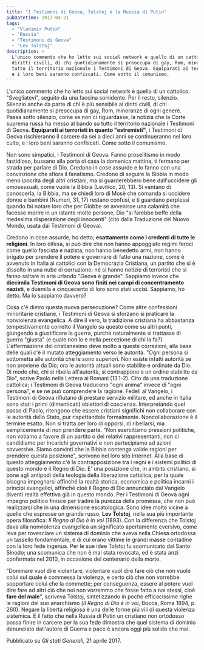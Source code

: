 ```yaml
---
title: "I Testimoni di Geova, Tolstoj e la Russia di Putin"
pubDatetime: 2017-04-21 
tags: 
  - "Vladimir Putin"
  - "Russia"
  - "Testimoni di Geova"
  - "Lev Tolstoj"
description: >
  L'unico commento che ho letto sui social network è quello di un cattolico. "Svegliatevi", seguito da una faccina sorridente. Per il resto, silenzio. Silenzio anche da parte di chi è più sensibile ai 
  diritti civili, di chi quotidianamente si preoccupa di gay, Rom, minoranze di ogni genere. Passa sotto silenzio, come se non ci riguardasse, la notizia che la Corte suprema russa ha messo al bando su 
  tutto il territorio nazionale i Testimoni di Geova. Equiparati ai terroristi in quanto "estremisti", i Testimoni di Geova rischieranno il carcere da sei a dieci anni se continueranno nel loro culto, 
  e i loro beni saranno confiscati. Come sotto il comunismo. 
---
```


L'unico commento che ho letto sui social network è quello di un cattolico. "Svegliatevi", seguito da una faccina sorridente. Per il resto, silenzio. Silenzio anche da parte di chi è più sensibile ai diritti civili, di chi quotidianamente si preoccupa di gay, Rom, minoranze di ogni genere. Passa sotto silenzio, come se non ci riguardasse, la notizia che la Corte suprema russa ha messo al bando su tutto il territorio nazionale i Testimoni di Geova. **Equiparati ai terroristi in quanto "estremisti"**, i Testimoni di Geova rischieranno il carcere da sei a dieci anni se continueranno nel loro culto, e i loro beni saranno confiscati. Come sotto il comunismo.  

Non sono simpatici, i Testimoni di Geova. Fanno proselitismo in modo fastidioso, bussano alla porta di casa la domenica mattina, ti fermano per strada per parlare di Dio. Credono in cose assurde e lo fanno con una convinzione che sfiora il fanatismo. Credono di seguire la Bibbia in modo meno ipocrita degli altri cristiani, ma si guarderebbero bene dall'uccidere gli omosessuali, come vuole la Bibbia (Levitico, 20, 13). Si vantano di conoscerla, la Bibbia, ma se chiedi loro di Mosè che comanda si uccidere donne e bambini (Numeri, 31, 17) restano confusi, e ti guardano perplessi quando fai notare loro che per Giobbe se avvenisse una calamità che facesse morire in un istante molte persone, Dio "si farebbe beffe della medesima disperazione degli innocenti" (cito dalla Traduzione del Nuovo Mondo, usata dai Testimoni di Geova).  

Credono in cose assurde, ho detto; **esattamente come i credenti di tutte le religioni**. In loro difesa, si può dire che non hanno appoggiato regimi feroci come quello fascista e nazista, non hanno benedetto armi, non hanno brigato per prendere il potere e governare di fatto una nazione, come è avvenuto in Italia ai cattolici con la Democrazia Cristiana, un partito che si è dissolto in una nube di corruzione; né si hanno notizie di terroristi che si fanno saltare in aria urlando "Geova è grande". Sappiamo invece che **diecimila Testimoni di Geova sono finiti nei campi di concentramento nazisti**, e duemila e cinquecento di loro sono stati uccisi. Sappiamo, ho detto. Ma lo sappiamo davvero?  

Cosa c'è dietro questa nuova persecuzione? Come altre confessioni minoritarie cristiane, i Testimoni di Geova si sforzano si praticare la nonviolenza evangelica. A dire il vero, la tradizione cristiana ha abbastanza tempestivamente corretto il Vangelo su questo come su altri punti, giungendo a giustificare la guerra, purché naturalmente si trattasse di guerra "giusta" (e quale non lo è nella percezione di chi la fa?). L'affermazione del cristianesimo deve molto a queste correzioni, alla base delle quali c'è il mutato atteggiamento verso le autorità. "Ogni persona si sottometta alle autorità che le sono superiori. Non esiste infatti autorità se non proviene da Dio; ora le autorità attuali sono stabilite e ordinate da Dio. Di modo che, chi si ribella all'autorità, si contrappone a un ordine stabilito da Dio", scrive Paolo nella Lettera ai Romani (13.1-2). Cito da una traduzione cattolica; i Testimoni di Geova traducono "ogni anima" invece di "ogni persona", e se ne può comprendere la ragione. Fedeli al Vangelo, i Testimoni di Geova rifiutano di prestare servizio militare, ed anche in Italia sono stati i primi (dimenticati) obiettori di coscienza. Interpretando quel passo di Paolo, ritengono che essere cristiani significhi non collaborare con le autorità dello Stato, pur rispettandole formalmente. Noncollaborazione è il termine esatto. Non si tratta per loro di opporsi, di ribellarsi, ma semplicemente di non prendere parte. "Non esercitiamo pressioni politiche, non votiamo a favore di un partito o dei relativi rappresentanti, non ci candidiamo per incarichi governativi e non partecipiamo ad azioni sovversive. Siamo convinti che la Bibbia contenga valide ragioni per prendere questa posizione", scrivono nel loro sito Internet. Alla base di questo atteggiamento c'è la contrapposizione tra i regni e i sistemi politici di questo mondo e il Regno di Dio. E' una posizione che, in ambito cristiano, si pone agli antipodi della teologia della liberazione cattolica, per la quale bisogna impegnarsi affinché la realtà storica, economica e politica incarni i principi evangelici, affinché cioè il Regno di Dio annunciato dal Vangelo diventi realtà effettiva già in questo mondo. Per i Testimoni di Geova ogni impegno politico finisce per tradire la purezza della promessa, che non può realizzarsi che in una dimensione escatologica. Sono idee molto vicine a quelle che espresse un grande russo, **Lev Tolstoj**, nella sua più importante opera filosofica: _Il Regno di Dio è in voi_ (1893). Con la differenza che Tolstoj dava alla nonviolenza evangelica un significato apertamente eversivo, come leva per rovesciare un sistema di dominio che aveva nella Chiesa ortodossa un tassello fondamentale, e di cui erano vittime le grandi masse contadine con la loro fede ingenua. Per le sue idee Tolstoj fu scomunicato dal Santo Sinodo; una scomunica che non è mai stata revocata, ed è stata anzi confermata nel 2010, in occasione del centenario della morte.  

"Dominare vuol dire violentare, violentare vuol dire fare ciò che non vuole colui sul quale è commessa la violenza, e certo ciò che non vorrebbe sopportare colui che la commette; per conseguenza, essere al potere vuol dire fare ad altri ciò che noi non vorremmo che fosse fatto a noi stessi, cioè **fare del male**", scriveva Tolstoj, sintetizzando in poche efficacissime righe le ragioni del suo anarchismo (*Il Regno di Dio è in voi*, Bocca, Roma 1894, p. 260). Negare la libertà religiosa è una delle forme più vili di questa violenza sistemica. E il fatto che nella Russia di Putin un cristiano non ortodosso possa finire in carcere per la sua fede dimostra che quel sistema di dominio denunciato dall'autore di Guerra e pace è ancora oggi più solido che mai.  

Pubblicato su _Gli stati Generali_, 21 aprile 2017.
